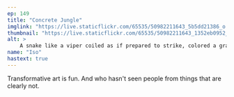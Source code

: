 ```yaml
---
ep: 149
title: "Concrete Jungle"
imglink: "https://live.staticflickr.com/65535/50982211643_5b5dd21386_o.jpg"
thumbnail: "https://live.staticflickr.com/65535/50982211643_1352eb0952_q.jpg"
alt: >
    A snake like a viper coiled as if prepared to strike, colored a gray to mimic concrete. Scales are interspersed all over its body.
name: "Iso"
hastext: true
---
```

Transformative art is fun. And who hasn't seen people from things that are clearly not.